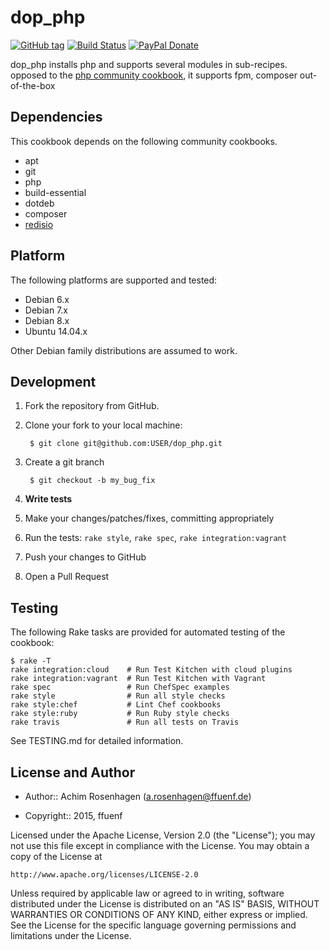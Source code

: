 dop_php
========
[![GitHub tag](http://img.shields.io/github/tag/ffuenf/dop_php.svg)][tag]
[![Build Status](http://img.shields.io/travis/ffuenf/dop_php.svg)][travis]
[![PayPal Donate](https://img.shields.io/badge/paypal-donate-blue.svg)][paypal_donate]

[tag]: https://github.com/ffuenf/dop_php/tags
[travis]: https://travis-ci.org/ffuenf/dop_php
[paypal_donate]: https://www.paypal.com/cgi-bin/webscr?cmd=_s-xclick&hosted_button_id=J2PQS2WLT2Y8W&item_name=dop%3a%20dop_php&item_number=dop_php&currency_code=EUR

dop_php installs php and supports several modules in sub-recipes.
opposed to the [php community cookbook](https://github.com/opscode-cookbooks/php), it supports fpm, composer out-of-the-box


Dependencies
------------

This cookbook depends on the following community cookbooks.

* apt
* git
* php
* build-essential
* dotdeb
* composer
* [redisio](https://github.com/brianbianco/redisio)

Platform
--------

The following platforms are supported and tested:

* Debian 6.x
* Debian 7.x
* Debian 8.x
* Ubuntu 14.04.x

Other Debian family distributions are assumed to work.

Development
-----------
1. Fork the repository from GitHub.
2. Clone your fork to your local machine:

        $ git clone git@github.com:USER/dop_php.git

3. Create a git branch

        $ git checkout -b my_bug_fix

4. **Write tests**
5. Make your changes/patches/fixes, committing appropriately
6. Run the tests: `rake style`, `rake spec`, `rake integration:vagrant`
7. Push your changes to GitHub
8. Open a Pull Request

Testing
-------

The following Rake tasks are provided for automated testing of the cookbook:

```
$ rake -T
rake integration:cloud    # Run Test Kitchen with cloud plugins
rake integration:vagrant  # Run Test Kitchen with Vagrant
rake spec                 # Run ChefSpec examples
rake style                # Run all style checks
rake style:chef           # Lint Chef cookbooks
rake style:ruby           # Run Ruby style checks
rake travis               # Run all tests on Travis
```
See TESTING.md for detailed information.

License and Author
------------------

- Author:: Achim Rosenhagen (<a.rosenhagen@ffuenf.de>)

- Copyright:: 2015, ffuenf

Licensed under the Apache License, Version 2.0 (the "License");
you may not use this file except in compliance with the License.
You may obtain a copy of the License at

    http://www.apache.org/licenses/LICENSE-2.0

Unless required by applicable law or agreed to in writing, software
distributed under the License is distributed on an "AS IS" BASIS,
WITHOUT WARRANTIES OR CONDITIONS OF ANY KIND, either express or implied.
See the License for the specific language governing permissions and
limitations under the License.
